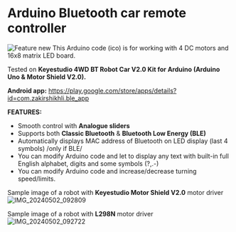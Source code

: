 # Arduino Bluetooth car remote controller
![Feature new](https://github.com/shikhli/Arduino-Bluetooth-car-remote/assets/105371830/003078a7-fa33-4647-bb1a-0689420d142c)
This Arduino code (ico) is for working with 4 DC motors and 16x8 matrix LED board.

Tested on **Keyestudio 4WD BT Robot Car V2.0 Kit for Arduino (Arduino Uno & Motor Shield V2.0).**

**Android app:**
https://play.google.com/store/apps/details?id=com.zakirshikhli.ble_app

**FEATURES:**
* Smooth control with **Analogue sliders**
* Supports both **Classic Bluetooth** & **Bluetooth Low Energy (BLE)**
* Automatically displays MAC address of Bluetooth on LED display (last 4 symbols) /only if BLE/
* You can modify Arduino code and let to display any text with built-in full English alphabet, digits and some symbols (?,.-)
* You can modify Arduino code and increase/decrease turning speed/limits.


Sample image of a robot with **Keyestudio Motor Shield V2.0** motor driver
![IMG_20240502_092809](https://github.com/shikhli/Arduino-Bluetooth-car-remote/assets/105371830/71afc00a-a219-47ab-92ed-5dde44590b0f)

Sample image of a robot with **L298N** motor driver
![IMG_20240502_092722](https://github.com/shikhli/Arduino-Bluetooth-car-remote/assets/105371830/0b4d27c7-4c5f-4d0c-94dd-dccb6a0de7a5)

